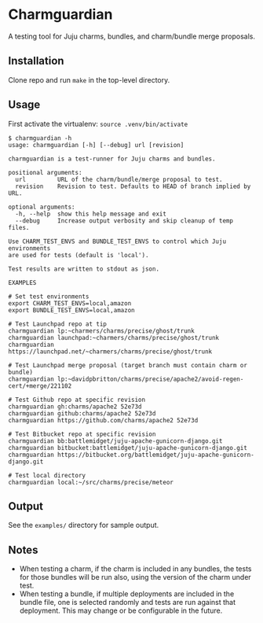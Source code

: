 # Charmguardian

A testing tool for Juju charms, bundles, and charm/bundle merge proposals.

## Installation

Clone repo and run `make` in the top-level directory.

## Usage

First activate the virtualenv: `source .venv/bin/activate`

```
$ charmguardian -h
usage: charmguardian [-h] [--debug] url [revision]

charmguardian is a test-runner for Juju charms and bundles.

positional arguments:
  url         URL of the charm/bundle/merge proposal to test.
  revision    Revision to test. Defaults to HEAD of branch implied by
URL.

optional arguments:
  -h, --help  show this help message and exit
  --debug     Increase output verbosity and skip cleanup of temp files.

Use CHARM_TEST_ENVS and BUNDLE_TEST_ENVS to control which Juju
environments
are used for tests (default is 'local').

Test results are written to stdout as json.

EXAMPLES

# Set test environments
export CHARM_TEST_ENVS=local,amazon
export BUNDLE_TEST_ENVS=local,amazon

# Test Launchpad repo at tip
charmguardian lp:~charmers/charms/precise/ghost/trunk
charmguardian launchpad:~charmers/charms/precise/ghost/trunk
charmguardian https://launchpad.net/~charmers/charms/precise/ghost/trunk

# Test Launchpad merge proposal (target branch must contain charm or bundle)
charmguardian lp:~davidpbritton/charms/precise/apache2/avoid-regen-cert/+merge/221102

# Test Github repo at specific revision
charmguardian gh:charms/apache2 52e73d
charmguardian github:charms/apache2 52e73d
charmguardian https://github.com/charms/apache2 52e73d

# Test Bitbucket repo at specific revision
charmguardian bb:battlemidget/juju-apache-gunicorn-django.git
charmguardian bitbucket:battlemidget/juju-apache-gunicorn-django.git
charmguardian https://bitbucket.org/battlemidget/juju-apache-gunicorn-django.git

# Test local directory
charmguardian local:~/src/charms/precise/meteor
```

## Output

See the `examples/` directory for sample output.

## Notes

* When testing a charm, if the charm is included in any bundles, the
  tests for those bundles will be run also, using the version of the
  charm under test.
* When testing a bundle, if multiple deployments are included in the
  bundle file, one is selected randomly and tests are run against that
  deployment. This may change or be configurable in the future.
